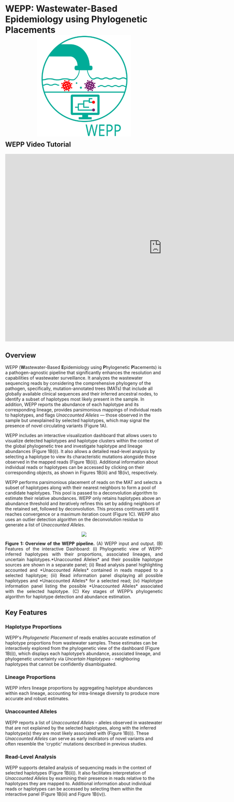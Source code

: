 # <b>WEPP: Wastewater-Based Epidemiology using Phylogenetic Placements</b>

<div style="margin-top: -20px; margin-bottom: -20px;" align="center">
    <img src="images/WEPP_logo.svg" width="300">
</div>


## <b>WEPP Video Tutorial</b>
<iframe width="1000" height="600" src="https://www.youtube.com/embed/fAhj2pSlTSM?si=xfktnTaQj4LUsNp0" title="YouTube video player" frameborder="0" allow="accelerometer; autoplay; clipboard-write; encrypted-media; gyroscope; picture-in-picture; web-share" referrerpolicy="strict-origin-when-cross-origin" allowfullscreen></iframe>


## <b>Overview</b><a name="overview"></a>
WEPP (**W**astewater-Based **E**pidemiology using **P**hylogenetic **P**lacements) is a pathogen-agnostic pipeline that significantly enhances the resolution and capabilities of wastewater surveillance. It analyzes the wastewater sequencing reads by considering the comprehensive phylogeny of the pathogen, specifically, mutation-annotated trees (MATs) that include all globally available clinical sequences and their inferred ancestral nodes, to identify a subset of haplotypes most likely present in the sample. In addition, WEPP reports the abundance of each haplotype and its corresponding lineage, provides parsimonious mappings of individual reads to haplotypes, and flags *Unaccounted Alleles* — those observed in the sample but unexplained by selected haplotypes, which may signal the presence of novel circulating variants (Figure 1A). 

WEPP includes an interactive visualization dashboard that allows users to visualize detected haplotypes and haplotype clusters within the context of the global phylogenetic tree and investigate haplotype and lineage abundances (Figure 1B(i)). It also allows a detailed read-level analysis by selecting a haplotype to view its characteristic mutations alongside those observed in the mapped reads (Figure 1B(ii)). Additional information about individual reads or haplotypes can be accessed by clicking on their corresponding objects, as shown in Figures 1B(iii) and 1B(iv), respectively. 

WEPP performs parsimonious placement of reads on the MAT and selects a subset of haplotypes along with their nearest neighbors to form a pool of candidate haplotypes. This pool is passed to a deconvolution algorithm to estimate their relative abundances. WEPP only retains haplotypes above an abundance threshold and iteratively refines this set by adding neighbors of the retained set, followed by deconvolution. This process continues until it reaches convergence or a maximum iteration count (Figure 1C). WEPP also uses an outlier detection algorithm on the deconvolution residue to generate a list of *Unaccounted Alleles*.


<div style="text-align: center;">
  <img src="images/WEPP_Overview_Display.svg" style="max-width: 100%; height: auto;">
</div>

<div style="text-align: justify; margin-top: 10px;">
    <b>Figure 1: Overview of the WEPP pipeline.</b> (A) WEPP input and output. (B) Features of the interactive Dashboard: (i) Phylogenetic view of WEPP-inferred haplotypes with their proportions, associated lineages, and uncertain haplotypes.*Unaccounted Alleles* and their possible haplotype sources are shown in a separate panel; (ii) Read analysis panel highlighting accounted and *Unaccounted Alleles* contained in reads mapped to a selected haplotype; (iii) Read information panel displaying all possible haplotypes and *Unaccounted Alleles* for a selected read; (iv) Haplotype information panel listing the possible *Unaccounted Alleles* associated with the selected haplotype. (C) Key stages of WEPP’s phylogenetic algorithm for haplotype detection and abundance estimation.
</div>

## <b>Key Features</b>

### <b>Haplotype Proportions</b>  
WEPP's *Phylogenetic Placement* of reads enables accurate estimation of haplotype proportions from wastewater samples. These estimates can be interactively explored from the phylogenetic view of the dashboard (Figure 1B(i)), which displays each haplotype’s abundance, associated lineage, and phylogenetic uncertainty via *Uncertain Haplotypes* - neighboring haplotypes that cannot be confidently disambiguated.

### <b>Lineage Proportions</b> 
WEPP infers lineage proportions by aggregating haplotype abundances within each lineage, accounting for intra-lineage diversity to produce more accurate and robust estimates.

### <b>Unaccounted Alleles </b>
WEPP reports a list of *Unaccounted Alleles* - alleles observed in wastewater that are not explained by the selected haplotypes, along with the inferred haplotype(s) they are most likely associated with (Figure 1B(i)). These *Unaccounted Alleles* can serve as early indicators of novel variants and often resemble the 'cryptic' mutations described in previous studies.

### <b>Read-Level Analysis </b>
WEPP supports detailed analysis of sequencing reads in the context of selected haplotypes (Figure 1B(ii)). It also facilitates interpretation of *Unaccounted Alleles* by examining their presence in reads relative to the haplotypes they are mapped to. Additional information about individual reads or haplotypes can be accessed by selecting them within the interactive panel (Figure 1B(iii) and Figure 1B(iv)).